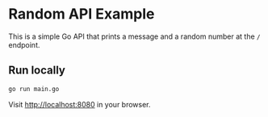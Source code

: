 # Random API Example

This is a simple Go API that prints a message and a random number at the `/` endpoint.

## Run locally

```sh
go run main.go
```

Visit [http://localhost:8080](http://localhost:8080) in your browser.
